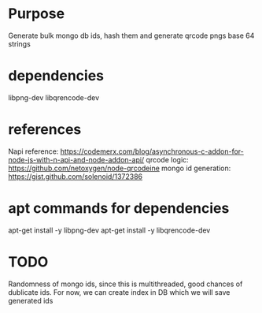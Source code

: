 # Purpose
Generate bulk mongo db ids, hash them and generate qrcode pngs base 64 strings

# dependencies
libpng-dev
libqrencode-dev

# references
Napi reference: https://codemerx.com/blog/asynchronous-c-addon-for-node-js-with-n-api-and-node-addon-api/
qrcode logic: https://github.com/netoxygen/node-qrcodeine
mongo id generation: https://gist.github.com/solenoid/1372386

# apt commands for dependencies
apt-get install -y libpng-dev
apt-get install -y libqrencode-dev

# TODO
Randomness of mongo ids, since this is multithreaded, good chances of dublicate ids. For now, we can create index in DB which we will save generated ids